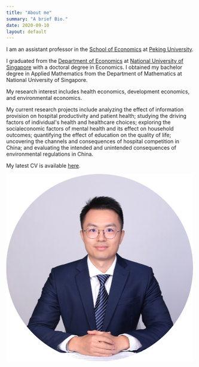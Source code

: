 ```yaml
---
title: "About me"
summary: "A brief Bio."
date: 2020-09-10
layout: default
---
```



I am an assistant professor in the [School of Economics](https://econ.pku.edu.cn/) at [Peking University](https://www.pku.edu.cn/).

I graduated from the [Department of Economics](https://fass.nus.edu.sg/ecs/) at [National University of Singapore](https://www.nus.edu.sg/) with a doctoral degree in Economics. I obtained my bachelor degree in Applied Mathematics from the Department of Mathematics at National University of Singapore.

My research interest includes health economics, development economics, and environmental economics.

My current research projects include analyzing the effect of information provision on hospital productivity and patient health; studying the driving factors of individual's health and healthcare choices; exploring the socialeconomic factors of mental health and its effect on household outcomes; quantifying the effect of education on the quality of life; uncovering the channels and consequences of hospital competition in China; and evaluating the intended and unintended consequences of environmental regulations in China.

My latest CV is available <a href="https://yuanye-econ.github.io/research/CV-YuanYe.pdf">here</a>.

![Researcher Portrait](research/photo-github-round2.jpg "YUAN Ye")
